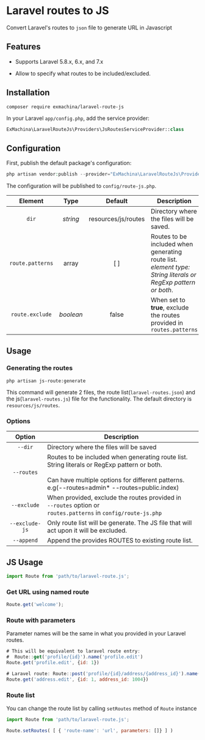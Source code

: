 # Laravel routes to JS
Convert Laravel's routes to `json` file to generate URL in Javascript

## Features
- Supports Laravel 5.8.x, 6.x, and 7.x

* Allow to specify what routes to be included/excluded.

## Installation

```shell
composer require exmachina/laravel-route-js
```

In your Laravel `app/config.php`, add the service provider:

```php
ExMachina\LaravelRouteJs\Providers\JsRoutesServiceProvider::class
```

## Configuration

First, publish the default package's configuration:

```php
php artisan vendor:publish --provider="ExMachina\LaravelRouteJs\Providers\JsRoutesServiceProvider"
```

The configuration will be published to `config/route-js.php`.



Element|Type|Default|Description
:-:|:-:|:-:|---
`dir`|*string*|resources/js/routes|Directory where the files will be saved.
`route.patterns`|array|[ ]|Routes to be included when generating route list.<br />*element type: String literals or RegExp pattern or both*.<br />
`route.exclude`|*boolean*|false|When set to **true**, exclude the routes provided in `routes.patterns`




## Usage

### Generating the routes

```shell
php artisan js-route:generate
```

This command will generate 2 files, the route list(`laravel-routes.json`) and the js(`laravel-routes.js`) file for the functionality. The default directory is `resources/js/routes`. 

### Options

|     Option     | Description                                                  |
| :------------: | ------------------------------------------------------------ |
|    `--dir`     | Directory where the files will be saved                      |
|   `--routes`   | Routes to be included when generating route list.<br />String literals or RegExp pattern or both.<br /><br />Can have multiple options for different patterns. <br />e.g(--routes=admin\* --routes=public.index) |
|  `--exclude`   | When provided, exclude the routes provided in<br /> `--routes` option or <br />`routes.patterns` in `config/route-js.php` |
| `--exclude-js` | Only route list will be generate. The JS file that will act upon it will be excluded. |
|   `--append`   | Append the provides ROUTES to existing route list.           |



## JS Usage

```javascript
import Route from 'path/to/laravel-route.js';
```

### Get URL using named route

```javascript
Route.get('welcome');
```

### Route with parameters

Parameter names will be the same in what you provided in your Laravel routes.

```javascript
# This will be equivalent to laravel route entry: 
#  Route::get('profile/{id}').name('profile.edit')
Route.get('profile.edit', {id: 1})

# Laravel route: Route::post('profile/{id}/address/{address_id}').name('address.edit')
Route.get('address.edit', {id: 1, address_id: 1004})
```



### Route list

You can change the route list by calling `setRoutes` method of `Route` instance

```javascript
import Route from 'path/to/laravel-route.js';

Route.setRoutes( [ { 'route-name': 'url', parameters: []} ] )
```






